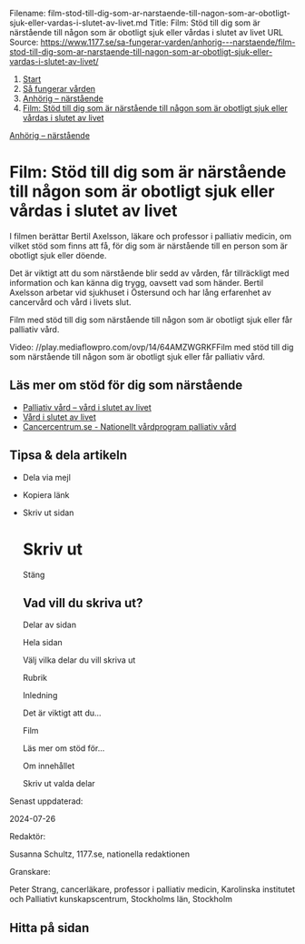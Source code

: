 Filename: film-stod-till-dig-som-ar-narstaende-till-nagon-som-ar-obotligt-sjuk-eller-vardas-i-slutet-av-livet.md
Title: Film: Stöd till dig som är närstående till någon som är obotligt sjuk eller vårdas i slutet av livet
URL Source: https://www.1177.se/sa-fungerar-varden/anhorig---narstaende/film-stod-till-dig-som-ar-narstaende-till-nagon-som-ar-obotligt-sjuk-eller-vardas-i-slutet-av-livet/

1.  [Start](https://www.1177.se/)
2.  [Så fungerar vården](https://www.1177.se/sa-fungerar-varden/)
3.  [Anhörig – närstående](https://www.1177.se/sa-fungerar-varden/anhorig---narstaende/)
4.  [Film: Stöd till dig som är närstående till någon som är obotligt sjuk eller vårdas i slutet av livet](https://www.1177.se/sa-fungerar-varden/anhorig---narstaende/film-stod-till-dig-som-ar-narstaende-till-nagon-som-ar-obotligt-sjuk-eller-vardas-i-slutet-av-livet/)

[Anhörig – närstående](https://www.1177.se/sa-fungerar-varden/anhorig---narstaende/)

Film: Stöd till dig som är närstående till någon som är obotligt sjuk eller vårdas i slutet av livet
====================================================================================================

I filmen berättar Bertil Axelsson, läkare och professor i palliativ medicin, om vilket stöd som finns att få, för dig som är närstående till en person som är obotligt sjuk eller döende.

Det är viktigt att du som närstående blir sedd av vården, får tillräckligt med information och kan känna dig trygg, oavsett vad som händer. Bertil Axelsson arbetar vid sjukhuset i Östersund och har lång erfarenhet av cancervård och vård i livets slut.

Film med stöd till dig som närstående till någon som är obotligt sjuk eller får palliativ vård.

Video: //play.mediaflowpro.com/ovp/14/64AMZWGRKFFilm med stöd till dig som närstående till någon som är obotligt sjuk eller får palliativ vård.

Läs mer om stöd för dig som närstående
--------------------------------------

*   [Palliativ vård – vård i slutet av livet](https://www.1177.se/undersokning-behandling/vard-i-slutet-av-livet/palliativ-vard--att-forlanga-livet-och-lindra-symtom/)
*   [Vård i slutet av livet](https://www.1177.se/undersokning-behandling/vard-i-slutet-av-livet/)
*   [Cancercentrum.se - Nationellt vårdprogram palliativ vård](https://www.1177.se/lankbiblioteket/nationella-lankar/n/nationellt-vardprogram-palliativ-vard/)

Tipsa & dela artikeln
---------------------

*   Dela via mejl
*   Kopiera länk
*   Skriv ut sidan
    
    Skriv ut
    ========
    
    Stäng
    
    Vad vill du skriva ut?
    ----------------------
    
    Delar av sidan
    
    Hela sidan
    
    Välj vilka delar du vill skriva ut
    
    Rubrik
    
    Inledning
    
    Det är viktigt att du...
    
    Film
    
    Läs mer om stöd för...
    
    Om innehållet
    
    Skriv ut valda delar
    

Senast uppdaterad:

2024-07-26

Redaktör:

Susanna Schultz, 1177.se, nationella redaktionen

Granskare:

Peter Strang, cancerläkare, professor i palliativ medicin, Karolinska institutet och Palliativt kunskapscentrum, Stockholms län, Stockholm

Hitta på sidan
--------------
